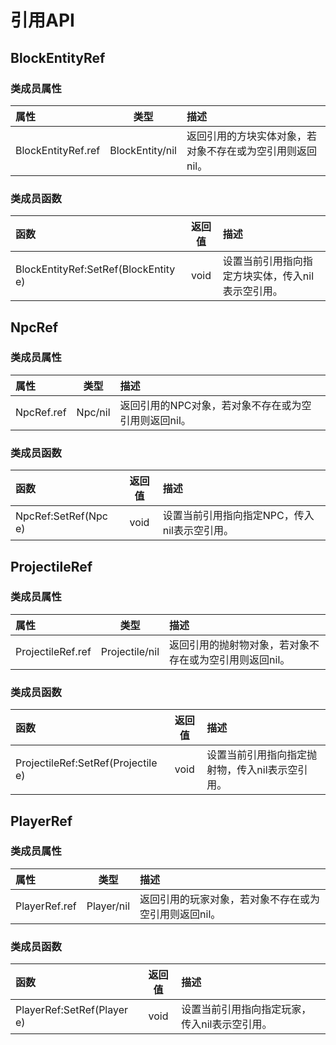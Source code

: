 # 引用API

## BlockEntityRef

### 类成员属性

| 属性 | 类型 | 描述 |
| :--- | :---: | :--- |
| BlockEntityRef.ref | BlockEntity/nil | 返回引用的方块实体对象，若对象不存在或为空引用则返回nil。 |

### 类成员函数

| 函数 | 返回值 | 描述 |
| :--- | :---: | :--- |
| BlockEntityRef:SetRef\(BlockEntity e\) | void | 设置当前引用指向指定方块实体，传入nil表示空引用。 |

## NpcRef

### 类成员属性

| 属性 | 类型 | 描述 |
| :--- | :---: | :--- |
| NpcRef.ref | Npc/nil | 返回引用的NPC对象，若对象不存在或为空引用则返回nil。 |

### 类成员函数

| 函数 | 返回值 | 描述 |
| :--- | :---: | :--- |
| NpcRef:SetRef\(Npc e\) | void | 设置当前引用指向指定NPC，传入nil表示空引用。 |

## ProjectileRef

### 类成员属性

| 属性 | 类型 | 描述 |
| :--- | :---: | :--- |
| ProjectileRef.ref | Projectile/nil | 返回引用的抛射物对象，若对象不存在或为空引用则返回nil。 |

### 类成员函数

| 函数 | 返回值 | 描述 |
| :--- | :---: | :--- |
| ProjectileRef:SetRef\(Projectile e\) | void | 设置当前引用指向指定抛射物，传入nil表示空引用。 |

## PlayerRef

### 类成员属性

| 属性 | 类型 | 描述 |
| :--- | :---: | :--- |
| PlayerRef.ref | Player/nil | 返回引用的玩家对象，若对象不存在或为空引用则返回nil。 |

### 类成员函数

| 函数 | 返回值 | 描述 |
| :--- | :---: | :--- |
| PlayerRef:SetRef\(Player e\) | void | 设置当前引用指向指定玩家，传入nil表示空引用。 |

